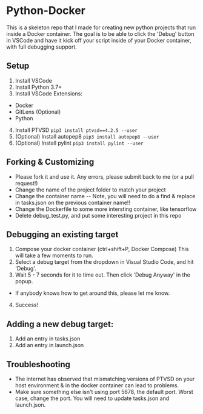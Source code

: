 # Python-Docker
This is a skeleton repo that I made for creating new python projects that run inside a Docker container. The goal is to be able to click the 
'Debug' button in VSCode and have it kick off your script inside of your Docker container, with full debugging support.

## Setup
1. Install VSCode
2. Install Python 3.7+
3. Install VSCode Extensions:
  * Docker
  * GitLens (Optional)
  * Python
4. Install PTVSD
  `pip3 install ptvsd==4.2.5 --user`
5. (Optional) Install autopep8
  `pip3 install autopep8 --user`
6. (Optional) Install pylint
  `pip3 install pylint --user`


## Forking & Customizing
 * Please fork it and use it.  Any errors, please submit back to me (or a pull request!)
 * Change the name of the project folder to match your project
 * Change the container name -- Note, you will need to do a find & replace in tasks.json on the previous container name!!
 * Change the Dockerfile to some more intersting container, like tensorflow
 * Delete debug_test.py, and put some interesting project in this repo

## Debugging an existing target
1. Compose your docker container (ctrl+shift+P, Docker Compose)
    This will take a few moments to run.
2. Select a debug target from the dropdown in Visual Studio Code, and hit 'Debug'.
3. Wait 5 - 7 seconds for it to time out.  Then click 'Debug Anyway' in the popup.
  * If anybody knows how to get around this, please let me know.
4. Success!

## Adding a new debug target:
1. Add an entry in tasks.json
2. Add an entry in launch.json

## Troubleshooting
  * The internet has observed that mismatching versions of PTVSD on your host environment & in the docker container can lead to problems.
  * Make sure something else isn't using port 5678, the default port. Worst case, change the port.  You will need to update tasks.json and launch.json.